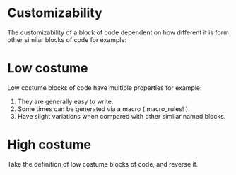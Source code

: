 # Customizability
The customizability of a block of code dependent on how different it is form other similar blocks of code for example:
# Low costume
Low costume blocks of code have multiple properties for example:
1. They are generally easy to write.
2. Some times can be generated via a macro ( macro_rules! ).
3. Have slight variations when compared with other similar named blocks.
# High costume
Take the definition of low costume blocks of code, and reverse it.